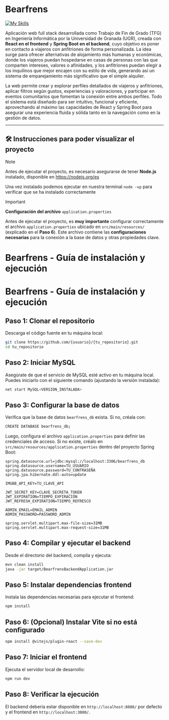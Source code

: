 # Bearfrens

[![My Skills](https://skillicons.dev/icons?i=react,js,html,css,java,spring,mysql)](https://skillicons.dev)

Aplicación web full stack desarrollada como Trabajo de Fin de Grado (TFG) en Ingeniería Informática por la Universidad de Granada (UGR), creada con **React en el frontend** y **Spring Boot en el backend**, cuyo objetivo es poner en contacto a viajeros con anfitriones de forma personalizada. La idea surge para ofrecer alternativas de alojamiento más humanas y económicas, donde los viajeros puedan hospedarse en casas de personas con las que comparten intereses, valores o afinidades, y los anfitriones puedan elegir a los inquilinos que mejor encajen con su estilo de vida, generando así un sistema de emparejamiento más significativo que el simple alquiler. 

La web permite crear y explorar perfiles detallados de viajeros y anfitriones, aplicar filtros según gustos, experiencias y valoraciones, y participar en eventos comunitarios que fomentan la conexión entre ambos perfiles. Todo el sistema está diseñado para ser intuitivo, funcional y eficiente, aprovechando al máximo las capacidades de React y Spring Boot para asegurar una experiencia fluida y sólida tanto en la navegación como en la gestión de datos.

--- 

## 🛠️ Instrucciones para poder visualizar el proyecto

> [!NOTE]
> 
> Antes de ejecutar el proyecto, es necesario asegurarse de tener **Node.js** instalado, disponible en https://nodejs.org/es
>
> Una vez instalado podemos ejecutar en nuestra terminal `node -vp` para verificar que se ha instalado correctamente

> [!IMPORTANT]
>
> **Configuración del archivo** `application.properties`
>
> Antes de ejecutar el proyecto, es **muy importante** configurar correctamente el archivo `application.properties` ubicado en `src/main/resources/` (explicado en el **Paso 6**). Este archivo contiene las **configuraciones necesarias** para la conexión a la base de datos y otras propiedades clave.

# Bearfrens - Guía de instalación y ejecución

# Bearfrens - Guía de instalación y ejecución

## Paso 1: Clonar el repositorio
Descarga el código fuente en tu máquina local:
```bash
git clone https://github.com/{usuario}/{tu_repositorio}.git
cd tu_repositorio
```

## Paso 2: Iniciar MySQL
Asegúrate de que el servicio de MySQL esté activo en tu máquina local. Puedes iniciarlo con el siguiente comando (ajustando la versión instalada):
```bash
net start MySQL<VERSION_INSTALADA>
```

## Paso 3: Configurar la base de datos
Verifica que la base de datos `bearfrens_db` exista. Si no, créala con:
```bash
CREATE DATABASE bearfrens_db;
```

Luego, configura el archivo `application.properties` para definir las credenciales de acceso. Si no existe, créalo en `src/main/resources/application.properties` dentro del proyecto Spring Boot:

```properties
spring.datasource.url=jdbc:mysql://localhost:3306/bearfrens_db
spring.datasource.username=TU_USUARIO
spring.datasource.password=TU_CONTRASEÑA
spring.jpa.hibernate.ddl-auto=update

IMGBB_API_KEY=TU_CLAVE_API

JWT_SECRET_KEY=CLAVE_SECRETA_TOKEN
JWT_EXPIRATION=TIEMPO_EXPIRACIÓN
JWT_REFRESH_EXPIRATION=TIEMPO_REFRESCO

ADMIN_EMAIL=EMAIL_ADMIN
ADMIN_PASSWORD=PASSWORD_ADMIN

spring.servlet.multipart.max-file-size=31MB
spring.servlet.multipart.max-request-size=31MB
```


## Paso 4: Compilar y ejecutar el backend
Desde el directorio del backend, compila y ejecuta:
```bash
mvn clean install
java -jar target/BearfrensBackendApplication.jar
```

## Paso 5: Instalar dependencias frontend
Instala las dependencias necesarias para ejecutar el frontend:
```bash
npm install
```

## Paso 6: (Opcional) Instalar Vite si no está configurado
```bash
npm install @vitejs/plugin-react --save-dev
```

## Paso 7: Iniciar el frontend
Ejecuta el servidor local de desarrollo:
```bash
npm run dev
```


## Paso 8: Verificar la ejecución
El backend debería estar disponible en `http://localhost:8080/` por defecto y el frontend en `http://localhost:3000/`.

